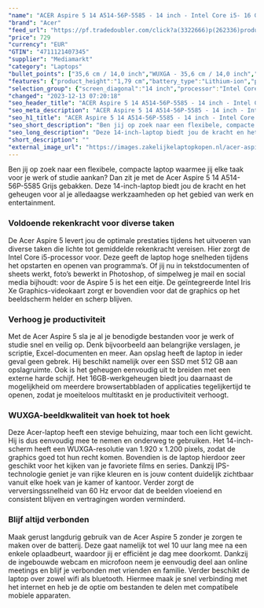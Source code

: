 ```yaml
---
"name": "ACER Aspire 5 14 A514-56P-5585 - 14 inch - Intel Core i5- 16 GB - 512 GB"
"brand": "Acer"
"feed_url": "https://pf.tradedoubler.com/click?a(3322666)p(262336)product(50617-1761559)ttid(3)url(https%3A%2F%2Fwww.mediamarkt.nl%2Fnl%2Fproduct%2F_acer-aspire-5-14-a514-56p-5585-14-inch-intel-core-i5-1335u-16-gb-ddr5-512-gb-1761559.html%3Futm_source%3Dtradedoubler%26utm_medium%3Daff-comparison%26utm_term%3D1761559)"
"price": 729
"currency": "EUR"
"GTIN": "4711121407345"
"supplier": "Mediamarkt"
"category": "Laptops"
"bullet_points": ["35,6 cm / 14,0 inch","WUXGA - 35,6 cm / 14,0 inch","SSD , 512 GB","2x USB 3.2 (Gen 2, Type-A), 1x HDMI 2.0, 1x hoofdtelefoon-/microfooncombo","Lithium-ion","31.88 cm x 1.79 cm x 22.55 cm /"]
"features": {"product_height":"1,79 cm","battery_type":"Lithium-ion","previous_price":"849.00","brightness":"250 cd/m²","additional_update_information":"Voor zover op de afbeeldingen apps worden getoond, geldt dat MediaMarkt niet kan garanderen dat de apps tijdens de volledige levensduur van het product goed zullen blijven functioneren. Dit hangt af van het beleid van de fabrikant.","image_ratio":"16:10","weight":"1,4 kg","bluetooth":"Ja","ram_configuration":"2x 8 GB","manufacturer_guarantee":"2 jaar","card_reader":"Nee","dimensions_weight":"31.88 cm x 1.79 cm x 22.55 cm /","panel_type":"IPS (In-Plane Switching)","touchscreen":"Nee","manufacturer_supported_software_updates":"Onbekend","scope_of_delivery":"Laptop, AC-adapter (65 W), handleiding","hard_disk_1":"SSD , 512 GB","product_manufacturer":"ACER","product_introduction_date":"2023-07-28","short_description":"ASPIRE 5 14 A514-56P-5585","integrated_mike":"Ja","speakers":"Ja","convertibility":"Vast scherm","processor_speed_with_turbo":"4.6 GHz","warranty_note":"2 Jaar Pick up & Return / Drop off Collection points","model_year":"2023","processor":"Intel Core i5-1335U","connections":"2x USB 3.2 (Gen 2, Type-A), 1x HDMI 2.0, 1x hoofdtelefoon-/microfooncombo","shipping_costs":"0.00","screen_type":"Mat scherm","memory_size":"16 GB","height":"1,79 cm","battery_life":"10 u","number_of_processor_cores":"10","processor_brand":"Intel®","wlan_standards":"WiFi 6 (802.11AX)","bluetooth_version":"5.2","delivery_time":"1","color":"Grijs","product_type":"Laptop","capacity_of_1_hard_disk":"512 GB","product_depth":"22,55 cm","type_of_1_hard_disk":"SSD","ram_type":"DDR5","front_camera":"Ja","screen_diagonal_cm":"35,6 cm","battery_capacity":"50 Wh","depth":"22,55 cm","integrated_webcam":"Ja","processor_model":"Core™ i5","update_policy":"Onbekend","total_storage_space_in_gb":"512 GB","wlan":"Ja","processor_clock_rate":"1.3 GHz","screen_diagonal_cm_inch":"35,6 cm / 14,0 inch","screen_diagonal_inches":"14 inch","product_width":"31,88 cm","manufacturer_part_number":"NX.KHREH.004","image_quality":"WUXGA","old_price":"849.00","resolution":"1920 x 1200","total_storage_space":"512 GB"}
"selection_group": {"screen_diagonal":"14 inch","processor":"Intel Core i5","changed_price_past_3_days":false,"product_family":"Aspire 5"}
"changed": "2023-12-13 07:20:18"
"seo_header_title": "ACER Aspire 5 14 A514-56P-5585 - 14 inch - Intel Core i5- 16 GB - 512 GB"
"seo_meta_description": "ACER Aspire 5 14 A514-56P-5585 - 14 inch - Intel Core i5- 16 GB - 512 GB"
"seo_h1_title": "ACER Aspire 5 14 A514-56P-5585 - 14 inch - Intel Core i5- 16 GB - 512 GB"
"seo_short_description": "Ben jij op zoek naar een flexibele, compacte laptop waarmee jij elke taak voor je werk of studie aankan? Dan zit je met de Acer Aspire 5 14 A514-56P-5585 Grijs gebakken."
"seo_long_description": "Deze 14-inch-laptop biedt jou de kracht en het geheugen voor al je alledaagse werkzaamheden op het gebied van werk en entertainment. <h3>Voldoende rekenkracht voor diverse taken</h3> De Acer Aspire 5 levert jou de optimale prestaties tijdens het uitvoeren van diverse taken die lichte tot gemiddelde rekenkracht vereisen. Hier zorgt de Intel Core i5-processor voor. Deze geeft de laptop hoge snelheden tijdens het opstarten en openen van programma’s. Of jij nu in tekstdocumenten of sheets werkt, foto’s bewerkt in Photoshop, of simpelweg je mail en social media bijhoudt: voor de Aspire 5 is het een eitje. De geïntegreerde Intel Iris Xe Graphics-videokaart zorgt er bovendien voor dat de graphics op het beeldscherm helder en scherp blijven. <h3>Verhoog je productiviteit</h3> Met de Acer Aspire 5 sla je al je benodigde bestanden voor je werk of studie snel en veilig op. Denk bijvoorbeeld aan belangrijke verslagen, je scriptie, Excel-documenten en meer. Aan opslag heeft de laptop in ieder geval geen gebrek. Hij beschikt namelijk over een SSD met 512 GB aan opslagruimte. Ook is het geheugen eenvoudig uit te breiden met een externe harde schijf. Het 16GB-werkgeheugen biedt jou daarnaast de mogelijkheid om meerdere browsertabbladen of applicaties tegelijkertijd te openen, zodat je moeiteloos multitaskt en je productiviteit verhoogt. <h3>WUXGA-beeldkwaliteit van hoek tot hoek</h3> Deze Acer-laptop heeft een stevige behuizing, maar toch een licht gewicht. Hij is dus eenvoudig mee te nemen en onderweg te gebruiken. Het 14-inch-scherm heeft een WUXGA-resolutie van 1. 920 x 1. 200 pixels, zodat de graphics goed tot hun recht komen. Bovendien is de laptop hierdoor zeer geschikt voor het kijken van je favoriete films en series. Dankzij IPS-technologie geniet je van rijke kleuren en is jouw content duidelijk zichtbaar vanuit elke hoek van je kamer of kantoor. Verder zorgt de verversingssnelheid van 60 Hz ervoor dat de beelden vloeiend en consistent blijven en vertragingen worden verminderd. <h3>Blijf altijd verbonden</h3> Maak gerust langdurig gebruik van de Acer Aspire 5 zonder je zorgen te maken over de batterij. Deze gaat namelijk tot wel 10 uur lang mee na een enkele oplaadbeurt, waardoor jij er efficiënt je dag mee doorkomt. Dankzij de ingebouwde webcam en microfoon neem je eenvoudig deel aan online meetings en blijf je verbonden met vrienden en familie. Verder beschikt de laptop over zowel wifi als bluetooth. Hiermee maak je snel verbinding met het internet en heb je de optie om bestanden te delen met compatibele mobiele apparaten."
"short_description": ""
"external_image_url": "https://images.zakelijkelaptopkopen.nl/acer-aspire-5-14-a514-56p-5585-14-inch-intel-core-i5-1335u-16-gb-ddr5-512-gb-1761559.webp"
---
```


Ben jij op zoek naar een flexibele, compacte laptop waarmee jij elke taak voor je werk of studie aankan? Dan zit je met de Acer Aspire 5 14 A514-56P-5585 Grijs gebakken. Deze 14-inch-laptop biedt jou de kracht en het geheugen voor al je alledaagse werkzaamheden op het gebied van werk en entertainment. <h3>Voldoende rekenkracht voor diverse taken</h3> De Acer Aspire 5 levert jou de optimale prestaties tijdens het uitvoeren van diverse taken die lichte tot gemiddelde rekenkracht vereisen. Hier zorgt de Intel Core i5-processor voor. Deze geeft de laptop hoge snelheden tijdens het opstarten en openen van programma’s. Of jij nu in tekstdocumenten of sheets werkt, foto’s bewerkt in Photoshop, of simpelweg je mail en social media bijhoudt: voor de Aspire 5 is het een eitje. De geïntegreerde Intel Iris Xe Graphics-videokaart zorgt er bovendien voor dat de graphics op het beeldscherm helder en scherp blijven. <h3>Verhoog je productiviteit</h3> Met de Acer Aspire 5 sla je al je benodigde bestanden voor je werk of studie snel en veilig op. Denk bijvoorbeeld aan belangrijke verslagen, je scriptie, Excel-documenten en meer. Aan opslag heeft de laptop in ieder geval geen gebrek. Hij beschikt namelijk over een SSD met 512 GB aan opslagruimte. Ook is het geheugen eenvoudig uit te breiden met een externe harde schijf. Het 16GB-werkgeheugen biedt jou daarnaast de mogelijkheid om meerdere browsertabbladen of applicaties tegelijkertijd te openen, zodat je moeiteloos multitaskt en je productiviteit verhoogt. <h3>WUXGA-beeldkwaliteit van hoek tot hoek</h3> Deze Acer-laptop heeft een stevige behuizing, maar toch een licht gewicht. Hij is dus eenvoudig mee te nemen en onderweg te gebruiken. Het 14-inch-scherm heeft een WUXGA-resolutie van 1.920 x 1.200 pixels, zodat de graphics goed tot hun recht komen. Bovendien is de laptop hierdoor zeer geschikt voor het kijken van je favoriete films en series. Dankzij IPS-technologie geniet je van rijke kleuren en is jouw content duidelijk zichtbaar vanuit elke hoek van je kamer of kantoor. Verder zorgt de verversingssnelheid van 60 Hz ervoor dat de beelden vloeiend en consistent blijven en vertragingen worden verminderd. <h3>Blijf altijd verbonden</h3> Maak gerust langdurig gebruik van de Acer Aspire 5 zonder je zorgen te maken over de batterij. Deze gaat namelijk tot wel 10 uur lang mee na een enkele oplaadbeurt, waardoor jij er efficiënt je dag mee doorkomt. Dankzij de ingebouwde webcam en microfoon neem je eenvoudig deel aan online meetings en blijf je verbonden met vrienden en familie. Verder beschikt de laptop over zowel wifi als bluetooth. Hiermee maak je snel verbinding met het internet en heb je de optie om bestanden te delen met compatibele mobiele apparaten.